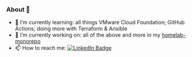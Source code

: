 ### About 👋

- 🌱 I’m currently learning: all things VMware Cloud Foundation; GitHub Actions; doing more with Terraform & Ansible
- 🔭 I’m currently working on: all of the above and more in my [homelab-monorepo](https://github.com/clayshek/homelab-monorepo)
- 📫 How to reach me: 
[![LinkedIn Badge](https://img.shields.io/badge/LinkedIn-Profile-informational?style=flat&logo=linkedin&logoColor=white&color=0D76A8)](https://www.linkedin.com/in/clayshek/)
